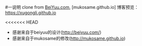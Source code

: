 #一说明
clone from [BeiYuu.com](http://beiyuu.com), [mukosame.github.io]
博客预览： https://xugongli.github.io

<<<<<<< HEAD

* 感谢来自于beiyuu的设计(http://beiyuu.com/)
* 感谢来自于mukosame的修改(http://mukosame.github.io)


